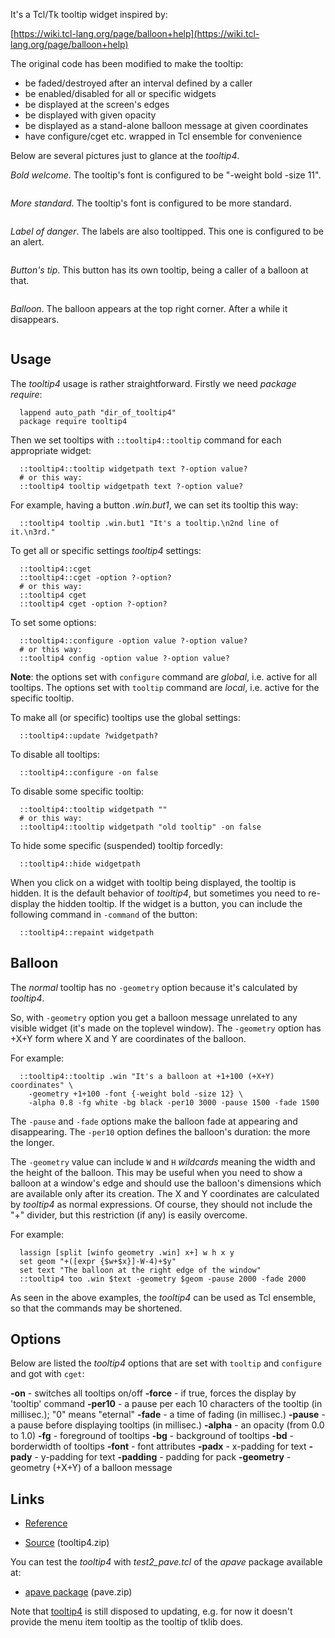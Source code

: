 It's a Tcl/Tk tooltip widget inspired by:

[https://wiki.tcl-lang.org/page/balloon+help](https://wiki.tcl-lang.org/page/balloon+help)

The original code has been modified to make the tooltip:

  * be faded/destroyed after an interval defined by a caller
  * be enabled/disabled for all or specific widgets
  * be displayed at the screen's edges
  * be displayed with given opacity
  * be displayed as a stand-alone balloon message at given coordinates
  * have configure/cget etc. wrapped in Tcl ensemble for convenience

Below are several pictures just to glance at the *tooltip4*.

*Bold welcome*. The tooltip's font is configured to be "-weight bold -size 11".

 <img src="https://aplsimple.github.io/en/tcl/tooltip4/files/tt1.png" class="media" alt="">

*More standard*.  The tooltip's font is configured to be more standard.

 <img src="https://aplsimple.github.io/en/tcl/tooltip4/files/tt2.png" class="media" alt="">

*Label of danger*. The labels are also tooltipped. This one is configured to be an alert.

 <img src="https://aplsimple.github.io/en/tcl/tooltip4/files/tt3.png" class="media" alt="">

*Button's tip*. This button has its own tooltip, being a caller of a balloon at that.

 <img src="https://aplsimple.github.io/en/tcl/tooltip4/files/tt4.png" class="media" alt="">

*Balloon*. The balloon appears at the top right corner. After a while it disappears.

 <img src="https://aplsimple.github.io/en/tcl/tooltip4/files/tt5.png" class="media" alt="">

## Usage

The *tooltip4* usage is rather straightforward. Firstly we need *package require*:

      lappend auto_path "dir_of_tooltip4"
      package require tooltip4

Then we set tooltips with `::tooltip4::tooltip` command for each appropriate widget:

      ::tooltip4::tooltip widgetpath text ?-option value?
      # or this way:
      ::tooltip4 tooltip widgetpath text ?-option value?

For example, having a button *.win.but1*, we can set its tooltip this way:

      ::tooltip4 tooltip .win.but1 "It's a tooltip.\n2nd line of it.\n3rd."

To get all or specific settings *tooltip4* settings:

      ::tooltip4::cget
      ::tooltip4::cget -option ?-option?
      # or this way:
      ::tooltip4 cget
      ::tooltip4 cget -option ?-option?

To set some options:

      ::tooltip4::configure -option value ?-option value?
      # or this way:
      ::tooltip4 config -option value ?-option value?

**Note**: the options set with `configure` command are *global*, i.e. active for all tooltips.
The options set with `tooltip` command are *local*, i.e. active for the specific tooltip.

To make all (or specific) tooltips use the global settings:

      ::tooltip4::update ?widgetpath?

To disable all tooltips:

      ::tooltip4::configure -on false

To disable some specific tooltip:

      ::tooltip4::tooltip widgetpath ""
      # or this way:
      ::tooltip4::tooltip widgetpath "old tooltip" -on false

To hide some specific (suspended) tooltip forcedly:

      ::tooltip4::hide widgetpath

When you click on a widget with tooltip being displayed, the tooltip is hidden. It is the default behavior of *tooltip4*, but sometimes you need to re-display the hidden tooltip. If the widget is a button, you can include the following command in `-command` of the button:

      ::tooltip4::repaint widgetpath

## Balloon

The *normal* tooltip has no `-geometry` option because it's calculated by *tooltip4*.

So, with `-geometry` option you get a balloon message unrelated to any visible widget (it's made on the toplevel window). The `-geometry` option has +X+Y form where X and Y are coordinates of the balloon.

For example:

      ::tooltip4::tooltip .win "It's a balloon at +1+100 (+X+Y) coordinates" \
        -geometry +1+100 -font {-weight bold -size 12} \
        -alpha 0.8 -fg white -bg black -per10 3000 -pause 1500 -fade 1500

The `-pause` and `-fade` options make the balloon fade at appearing and disappearing. The `-per10` option defines the balloon's duration: the more the longer.

The `-geometry` value can include `W` and `H` *wildcards* meaning the width and the height of the balloon. This may be useful when you need to show a balloon at a window's edge and should use the balloon's dimensions which are available only after its creation. The X and Y coordinates are calculated by *tooltip4* as normal expressions. Of course, they should not include the "+" divider, but this restriction (if any) is easily overcome.

For example:

      lassign [split [winfo geometry .win] x+] w h x y
      set geom "+([expr {$w+$x}]-W-4)+$y"
      set text "The balloon at the right edge of the window"
      ::tooltip4 too .win $text -geometry $geom -pause 2000 -fade 2000

As seen in the above examples, the *tooltip4* can be used as Tcl ensemble, so that the commands may be shortened.

## Options

Below are listed the *tooltip4* options that are set with `tooltip` and `configure` and got with `cget`:

 **-on** - switches all tooltips on/off
 **-force** - if true, forces the display by 'tooltip' command
 **-per10** - a pause per each 10 characters of the tooltip (in millisec.); "0" means "eternal"
 **-fade** - a time of fading (in millisec.)
 **-pause** - a pause before displaying tooltips (in millisec.)
 **-alpha** - an opacity (from 0.0 to 1.0)
 **-fg** - foreground of tooltips
 **-bg** - background of tooltips
 **-bd** - borderwidth of tooltips
 **-font** - font attributes
 **-padx** - x-padding for text
 **-pady** - y-padding for text
 **-padding** - padding for pack
 **-geometry** - geometry (+X+Y) of a balloon message

## Links


  * [Reference](https://aplsimple.github.io/en/tcl/tooltip4/tooltip4.html)

  * [Source](https://chiselapp.com/user/aplsimple/repository/tooltip4/download) (tooltip4.zip)

You can test the *tooltip4* with *test2_pave.tcl* of the *apave* package available at:

  * [apave package](https://chiselapp.com/user/aplsimple/repository/pave/download) (pave.zip)

Note that [tooltip4](https://chiselapp.com/user/aplsimple/repository/tooltip4/download) is still disposed to updating, e.g. for now it doesn't provide the menu item tooltip as the tooltip of tklib does.
